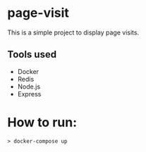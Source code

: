 # page-visit

This is a simple project to display page visits.

## Tools used
- Docker
- Redis
- Node.js
- Express

# How to run:
```
> docker-compose up
```
